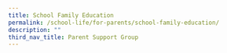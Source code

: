 ```yaml
---
title: School Family Education
permalink: /school-life/for-parents/school-family-education/
description: ""
third_nav_title: Parent Support Group
---
```

